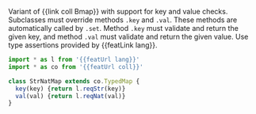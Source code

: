 Variant of {{link coll Bmap}} with support for key and value checks. Subclasses must override methods `.key` and `.val`. These methods are automatically called by `.set`. Method `.key` must validate and return the given key, and method `.val` must validate and return the given value. Use type assertions provided by {{featLink lang}}.

```js
import * as l from '{{featUrl lang}}'
import * as co from '{{featUrl coll}}'

class StrNatMap extends co.TypedMap {
  key(key) {return l.reqStr(key)}
  val(val) {return l.reqNat(val)}
}
```
